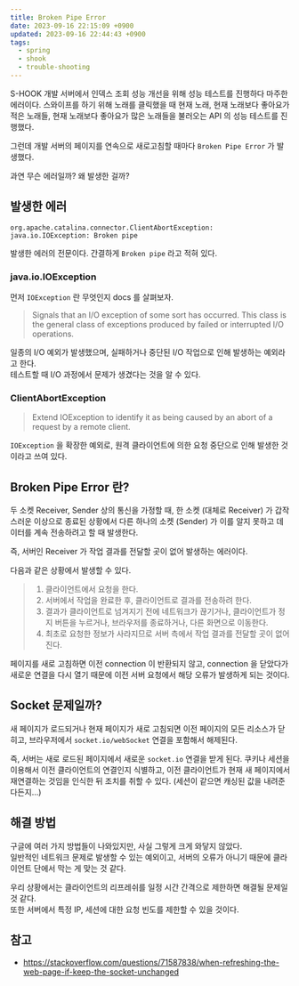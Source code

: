 ```yaml
---
title: Broken Pipe Error
date: 2023-09-16 22:15:09 +0900
updated: 2023-09-16 22:44:43 +0900
tags:
  - spring
  - shook
  - trouble-shooting
---
```


S-HOOK 개발 서버에서 인덱스 조회 성능 개선을 위해 성능 테스트를 진행하다 마주한 에러이다. 스와이프를 하기 위해 노래를 클릭했을 때 현재 노래, 현재 노래보다 좋아요가 적은 노래들, 현재 노래보다 좋아요가 많은 노래들을 불러오는 API 의 성능 테스트를 진행했다.  

그런데 개발 서버의 페이지를 연속으로 새로고침할 때마다 `Broken Pipe Error` 가 발생했다.  

과연 무슨 에러일까? 왜 발생한 걸까?

## 발생한 에러

```shell
org.apache.catalina.connector.ClientAbortException: java.io.IOException: Broken pipe
```

발생한 에러의 전문이다. 간결하게 `Broken pipe` 라고 적혀 있다.  

### java.io.IOException

먼저 `IOException` 란 무엇인지 docs 를 살펴보자.  

> Signals that an I/O exception of some sort has occurred. This class is the general class of exceptions produced by failed or interrupted I/O operations.

일종의 I/O 예외가 발생했으며, 실패하거나 중단된 I/O 작업으로 인해 발생하는 예외라고 한다.  
테스트할 때 I/O 과정에서 문제가 생겼다는 것을 알 수 있다.

### ClientAbortException

> Extend IOException to identify it as being caused by an abort of a request by a remote client.

`IOException` 을 확장한 예외로, 원격 클라이언트에 의한 요청 중단으로 인해 발생한 것이라고 쓰여 있다.  

## Broken Pipe Error 란?

두 소켓 Receiver, Sender 상의 통신을 가정할 때, 한 소켓 (대체로 Receiver) 가 갑작스러운 이상으로 종료된 상황에서 다른 하나의 소켓 (Sender) 가 이를 알지 못하고 데이터를 계속 전송하려고 할 때 발생한다.  

즉, 서버인 Receiver 가 작업 결과를 전달할 곳이 없어 발생하는 에러이다.  

다음과 같은 상황에서 발생할 수 있다.  

> 1. 클라이언트에서 요청을 한다.
> 2. 서버에서 작업을 완료한 후, 클라이언트로 결과를 전송하려 한다.
> 3. 결과가 클라이언트로 넘겨지기 전에 네트워크가 끊기거나, 클라이언트가 정지 버튼을 누르거나, 브라우저를 종료하거나, 다른 화면으로 이동한다.
> 4. 최초로 요청한 정보가 사라지므로 서버 측에서 작업 결과를 전달할 곳이 없어진다.

페이지를 새로 고침하면 이전 connection 이 반환되지 않고, connection 을 닫았다가 새로운 연결을 다시 열기 때문에 이전 서버 요청에서 해당 오류가 발생하게 되는 것이다.  

## Socket 문제일까?

새 페이지가 로드되거나 현재 페이지가 새로 고침되면 이전 페이지의 모든 리소스가 닫히고, 브라우저에서 `socket.io/webSocket` 연결을 포함해서 해제된다.  

즉, 서버는 새로 로드된 페이지에서 새로운 `socket.io` 연결을 받게 된다. 쿠키나 세션을 이용해서 이전 클라이언트의 연결인지 식별하고, 이전 클라이언트가 현재 새 페이지에서 재연결하는 것임을 인식한 뒤 조치를 취할 수 있다. (세션이 같으면 캐싱된 값을 내려준다든지...)  

## 해결 방법

구글에 여러 가지 방법들이 나와있지만, 사실 그렇게 크게 와닿지 않았다.  
일반적인 네트워크 문제로 발생할 수 있는 예외이고, 서버의 오류가 아니기 때문에 클라이언트 단에서 막는 게 맞는 것 같다.  

우리 상황에서는 클라이언트의 리프레쉬를 일정 시간 간격으로 제한하면 해결될 문제일 것 같다.  
또한 서버에서 특정 IP, 세션에 대한 요청 빈도를 제한할 수 있을 것이다. 

## 참고

- https://stackoverflow.com/questions/71587838/when-refreshing-the-web-page-if-keep-the-socket-unchanged